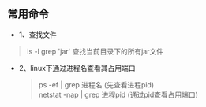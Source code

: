 ## 常用命令
- 1、查找文件
> ls -l grep 'jar' 查找当前目录下的所有jar文件
- 2、linux下通过进程名查看其占用端口
    > ps -ef | grep 进程名  (先查看进程pid)   
    > netstat -nap | grep 进程pid  (通过pid查看占用端口)
